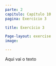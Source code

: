 ```yaml
---
parte: 2
capitulo: Capítulo 10
pagina: Exercício 3

title: Exercício 3

Page-layout: exercise
image:

---
```


Aqui vai o texto
